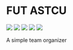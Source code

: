 # FUT ASTCU

![](https://img.shields.io/badge/version-v0.1-blue)
![](https://img.shields.io/badge/html-5-blue)
![](https://img.shields.io/badge/javascript-ES6-blue)
![](https://img.shields.io/badge/bootstrap-5.3.0-blue)
![](https://img.shields.io/badge/responsive-true-blue)

A simple team organizer